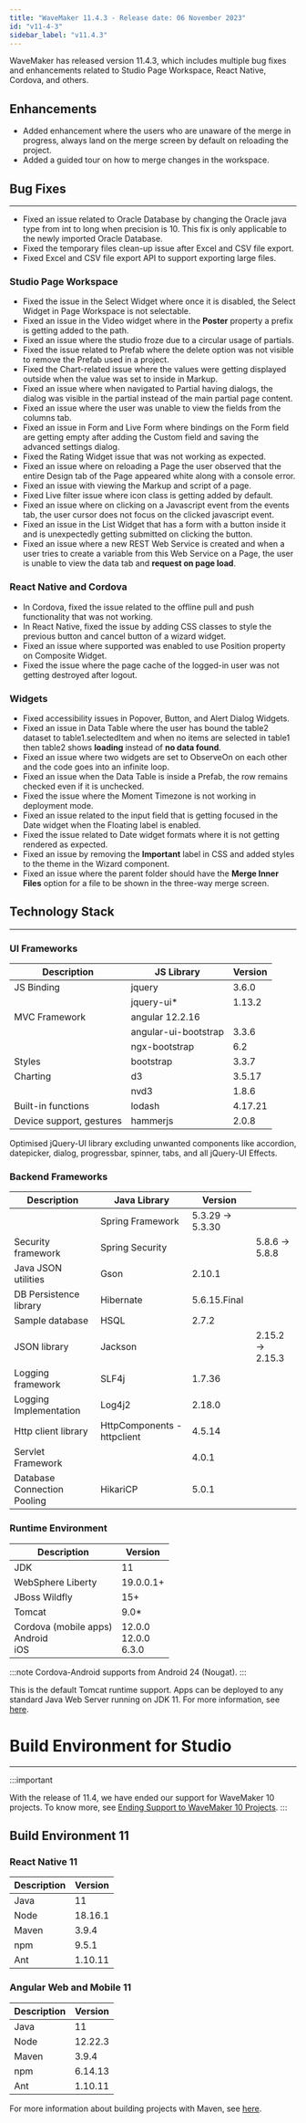 ```yaml
---
title: "WaveMaker 11.4.3 - Release date: 06 November 2023"
id: "v11-4-3"
sidebar_label: "v11.4.3"
---
```


WaveMaker has released version 11.4.3, which includes multiple bug fixes and enhancements related to Studio Page Workspace, React Native, Cordova, and others.

## Enhancements

- Added enhancement where the users who are unaware of the merge in progress, always land on the merge screen by default on reloading the project.
- Added a guided tour on how to merge changes in the workspace.

## Bug Fixes

---

- Fixed an issue related to Oracle Database by changing the Oracle java type from int to long when precision is 10. This fix is only applicable to the newly imported Oracle Database.
- Fixed the temporary files clean-up issue after Excel and CSV file export.
- Fixed Excel and CSV file export API to support exporting large files.

### Studio Page Workspace

- Fixed the issue in the Select Widget where once it is disabled, the Select Widget in Page Workspace is not selectable.
- Fixed an issue in the Video widget where in the **Poster** property a prefix is getting added to the path.
- Fixed an issue where the studio froze due to a circular usage of partials.
- Fixed the issue related to Prefab where the delete option was not visible to remove the Prefab used in a project.
- Fixed the Chart-related issue where the values were getting displayed outside when the value was set to inside in Markup.
- Fixed an issue where when navigated to Partial having dialogs, the dialog was visible in the partial instead of the main partial page content.
- Fixed an issue where the user was unable to view the fields from the columns tab.
- Fixed an issue in Form and  Live Form where bindings on the Form field are getting empty after adding the Custom field and saving the advanced settings dialog.
- Fixed the Rating Widget issue that was not working as expected.
- Fixed an issue where on reloading a Page the user observed that the entire Design tab of the Page appeared white along with a console error.
- Fixed an issue with viewing the Markup and script of a page.
- Fixed Live filter issue where icon class is getting added by default.
- Fixed an issue where on clicking on a Javascript event from the events tab, the user cursor does not focus on the clicked javascript event.
- Fixed an issue in the List Widget that has a form with a button inside it and is unexpectedly getting submitted on clicking the button.
- Fixed an issue where a new REST Web Service is created and when a user tries to create a variable from this Web Service on a Page, the user is unable to view the data tab and **request on page load**.

### React Native and Cordova

- In Cordova, fixed the issue related to the offline pull and push functionality that was not working.
- In React Native, fixed the issue by adding CSS classes to style the previous button and cancel button of a wizard widget.
- Fixed an issue where supported was enabled to use Position property on Composite Widget.
- Fixed the issue where the page cache of the logged-in user was not getting destroyed after logout.

### Widgets

- Fixed accessibility issues in Popover, Button, and Alert Dialog Widgets.
- Fixed an issue in Data Table where the user has bound the table2 dataset to table1.selectedItem and when no items are selected in table1 then table2 shows **loading** instead of **no data found**.
- Fixed an issue where two widgets are set to ObserveOn on each other and the code goes into an infinite loop.
- Fixed an issue when the Data Table is inside a Prefab, the row remains checked even if it is unchecked.
- Fixed the issue where the Moment Timezone is not working in deployment mode.
- Fixed an issue related to the input field that is getting focused in the Date widget when the Floating label is enabled.
- Fixed the issue related to Date widget formats where it is not getting rendered as expected.
- Fixed an issue by removing the **Important** label in CSS and added styles to the theme in the Wizard component.
- Fixed an issue where the parent folder should have the **Merge Inner Files** option for a file to be shown in the three-way merge screen.

## Technology Stack

---

### UI Frameworks

| Description | JS Library | Version |
| --- | --- | --- |
| JS Binding | jquery | 3.6.0 |
|  | jquery-ui* | 1.13.2 |
| MVC Framework | angular 12.2.16 |
|  | angular-ui-bootstrap | 3.3.6 |
|  | ngx-bootstrap | 6.2 |
| Styles | bootstrap | 3.3.7 |
| Charting | d3 | 3.5.17 |
|  | nvd3 | 1.8.6 |
| Built-in functions | lodash | 4.17.21|
| Device support, gestures | hammerjs | 2.0.8 |

Optimised jQuery-UI library excluding unwanted components like accordion, datepicker, dialog, progressbar, spinner, tabs, and all jQuery-UI Effects.

### Backend Frameworks

| Description | Java Library | Version |
| --- | --- | --- |
|  | Spring Framework | 5.3.29 -> 5.3.30 |
| Security framework | Spring Security | <td className="versiontdbgcolor"> 5.8.6 -> 5.8.8 </td>|
| Java JSON utilities | Gson  | 2.10.1 |
| DB Persistence library | Hibernate | 5.6.15.Final |
| Sample database | HSQL |  2.7.2 |
| JSON library | Jackson | <td className="versiontdbgcolor"> 2.15.2 -> 2.15.3 </td>|
| Logging framework | SLF4j | 1.7.36 |
| Logging Implementation | Log4j2 | 2.18.0|
| Http client library  | HttpComponents -  httpclient |  4.5.14 |
| Servlet Framework |  | 4.0.1 |
| Database Connection Pooling | HikariCP | 5.0.1 |

### Runtime Environment

| Description | Version |
| --- | --- |
| JDK | 11 |
| WebSphere Liberty | 19.0.0.1+ |
| JBoss Wildfly | 15+ |
| Tomcat | 9.0* |
| Cordova (mobile apps) <br/> Android <br/> iOS |12.0.0 <br/> 12.0.0  <br/> 6.3.0 |

:::note
Cordova-Android supports from Android 24 (Nougat).
:::

This is the default Tomcat runtime support. Apps can be deployed to any standard Java Web Server running on JDK 11. For more information, see [here](/learn/app-development/deployment/deployment-web-server).

# Build Environment for Studio
---

:::important

With the release of 11.4, we have ended our support for WaveMaker 10 projects. To know more, see [Ending Support to WaveMaker 10 Projects](/learn/blog/2023/08/11/wavemaker10x-end-of-support).
:::

## Build Environment 11 

### React Native 11

|Description|	Version|
|---|---|
|Java |11 |
|Node|18.16.1|
|Maven| 3.9.4 |
|npm | 9.5.1|
|Ant|	1.10.11|


### Angular Web and Mobile 11

|Description|	Version|
|---|---|
|Java | 11 |
|Node| 12.22.3|
|Maven| 3.9.4 |
|npm |	6.14.13|
|Ant|	1.10.11|

For more information about building projects with Maven, see [here](/learn/app-development/deployment/building-with-maven).


